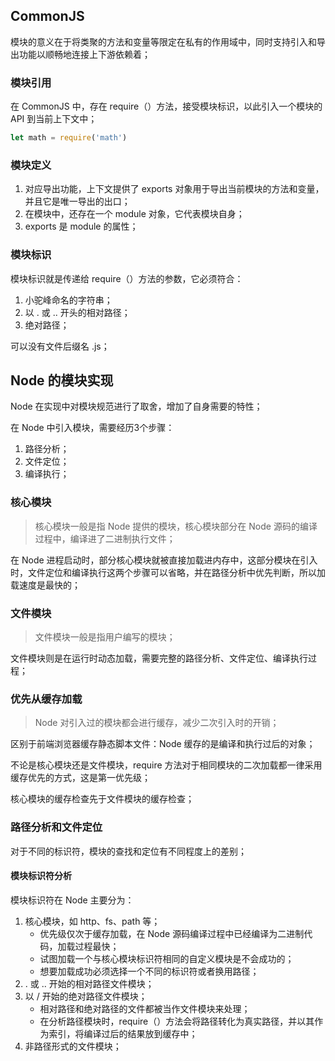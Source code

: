 ## CommonJS

模块的意义在于将类聚的方法和变量等限定在私有的作用域中，同时支持引入和导出功能以顺畅地连接上下游依赖着；

### 模块引用 

在 CommonJS 中，存在 require（）方法，接受模块标识，以此引入一个模块的 API 到当前上下文中；

```javascript
let math = require('math')
```

### 模块定义

1. 对应导出功能，上下文提供了 exports 对象用于导出当前模块的方法和变量，并且它是唯一导出的出口；
2. 在模块中，还存在一个 module 对象，它代表模块自身；
3. exports 是 module 的属性；

### 模块标识

模块标识就是传递给 require（）方法的参数，它必须符合：

1. 小驼峰命名的字符串；
2. 以 . 或 .. 开头的相对路径；
3. 绝对路径；

可以没有文件后缀名 .js；

## Node 的模块实现

Node 在实现中对模块规范进行了取舍，增加了自身需要的特性；

在 Node 中引入模块，需要经历3个步骤：

1. 路径分析；
2. 文件定位；
3. 编译执行；

### 核心模块

> 核心模块一般是指 Node 提供的模块，核心模块部分在 Node 源码的编译过程中，编译进了二进制执行文件；

在 Node 进程启动时，部分核心模块就被直接加载进内存中，这部分模块在引入时，文件定位和编译执行这两个步骤可以省略，并在路径分析中优先判断，所以加载速度是最快的；

### 文件模块

> 文件模块一般是指用户编写的模块；

文件模块则是在运行时动态加载，需要完整的路径分析、文件定位、编译执行过程；

### 优先从缓存加载

> Node 对引入过的模块都会进行缓存，减少二次引入时的开销；

区别于前端浏览器缓存静态脚本文件：Node 缓存的是编译和执行过后的对象；

不论是核心模块还是文件模块，require 方法对于相同模块的二次加载都一律采用缓存优先的方式，这是第一优先级；

核心模块的缓存检查先于文件模块的缓存检查；

### 路径分析和文件定位

对于不同的标识符，模块的查找和定位有不同程度上的差别；

#### 模块标识符分析

模块标识符在 Node 主要分为：

1. 核心模块，如 http、fs、path 等；
   - 优先级仅次于缓存加载，在 Node 源码编译过程中已经编译为二进制代码，加载过程最快；
   - 试图加载一个与核心模块标识符相同的自定义模块是不会成功的；
   - 想要加载成功必须选择一个不同的标识符或者换用路径；
2. . 或 .. 开始的相对路径文件模块；
3. 以 / 开始的绝对路径文件模块；
   - 相对路径和绝对路径的文件都被当作文件模块来处理；
   - 在分析路径模块时，require（）方法会将路径转化为真实路径，并以其作为索引，将编译过后的结果放到缓存中；
4. 非路径形式的文件模块；